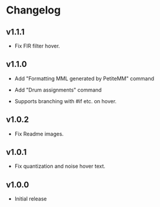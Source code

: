 # Changelog

## v1.1.1

- Fix FIR filter hover.

## v1.1.0

- Add "Formatting MML generated by PetiteMM" command

- Add "Drum assignments" command

- Supports branching with #if etc. on hover.

## v1.0.2

- Fix Readme images.

## v1.0.1

- Fix quantization and noise hover text.

## v1.0.0

- Initial release
